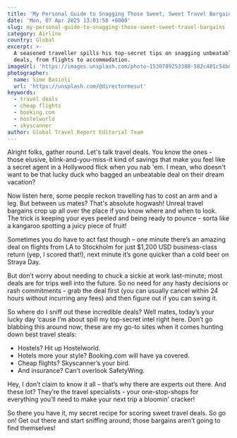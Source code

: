 ```yaml
---
title: 'My Personal Guide to Snagging Those Sweet, Sweet Travel Bargains'
date: 'Mon, 07 Apr 2025 13:01:50 +0000'
slug: my-personal-guide-to-snagging-those-sweet-sweet-travel-bargains
category: Airline
country: Global
excerpt: >-
  A seasoned traveller spills his top-secret tips on snagging unbeatable travel
  deals, from flights to accommodation.
imageUrl: 'https://images.unsplash.com/photo-1530789253388-582c481c54b0'
photographer:
  name: Sime Basioli
  url: 'https://unsplash.com/@directormesut'
keywords:
  - travel deals
  - cheap flights
  - booking.com
  - hostelworld
  - skyscanner
author: Global Travel Report Editorial Team
---
```

Alright folks, gather round. Let's talk travel deals. You know the ones - those elusive, blink-and-you-miss-it kind of savings that make you feel like a secret agent in a Hollywood flick when you nab 'em. I mean, who doesn't want to be that lucky duck who bagged an unbeatable deal on their dream vacation?

Now listen here, some people reckon travelling has to cost an arm and a leg. But between us mates? That's absolute hogwash! Unreal travel bargains crop up all over the place if you know where and when to look. The trick is keeping your eyes peeled and being ready to pounce - sorta like a kangaroo spotting a juicy piece of fruit!

Sometimes you do have to act fast though – one minute there’s an amazing deal on flights from LA to Stockholm for just $1,200 USD business-class return (yep, I scored that!), next minute it’s gone quicker than a cold beer on Straya Day.

But don’t worry about needing to chuck a sickie at work last-minute; most deals are for trips well into the future. So no need for any hasty decisions or rash commitments - grab the deal first (you can usually cancel within 24 hours without incurring any fees) and then figure out if you can swing it.

So where do I sniff out these incredible deals? Well mates, today’s your lucky day ‘cause I’m about spill my top-secret intel right here. Don’t go blabbing this around now; these are my go-to sites when it comes hunting down best travel steals: 

- Hostels? Hit up Hostelworld.
- Hotels more your style? Booking.com will have ya covered.
- Cheap flights? Skyscanner’s your bird.
- And insurance? Can't overlook SafetyWing.

Hey, I don’t claim to know it all – that’s why there are experts out there. And these lot? They’re the travel specialists - your one-stop-shops for everything you’ll need to make your next trip a bloomin' cracker!

So there you have it, my secret recipe for scoring sweet travel deals. So go on! Get out there and start sniffing around; those bargains aren't going to find themselves!
